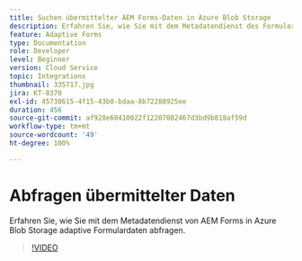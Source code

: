 ```yaml
---
title: Suchen übermittelter AEM Forms-Daten in Azure Blob Storage
description: Erfahren Sie, wie Sie mit dem Metadatendienst des Formulardatenmodells in Azure Blob Storage übermittelte AEM Forms-Daten abfragen.
feature: Adaptive Forms
type: Documentation
role: Developer
level: Beginner
version: Cloud Service
topic: Integrations
thumbnail: 335717.jpg
jira: KT-8370
exl-id: 45738615-4f15-43b0-bdaa-8b72288925ee
duration: 456
source-git-commit: af928e60410022f12207082467d3bd9b818af59d
workflow-type: tm+mt
source-wordcount: '49'
ht-degree: 100%

---
```


# Abfragen übermittelter Daten

Erfahren Sie, wie Sie mit dem Metadatendienst von AEM Forms in Azure Blob Storage adaptive Formulardaten abfragen.

>[!VIDEO](https://video.tv.adobe.com/v/335717?quality=12&learn=on)

